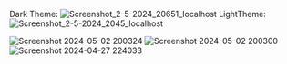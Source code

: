 Dark Theme:
![Screenshot_2-5-2024_20651_localhost](https://github.com/hiHarish/React-WebCodeEditor/assets/156064772/e773883d-a8fa-4cbd-8d18-13a2f1f3e9ef)
LightTheme:
![Screenshot_2-5-2024_2045_localhost](https://github.com/hiHarish/React-WebCodeEditor/assets/156064772/29d69396-74b1-41bc-8615-a33f0375d5d8)
 
![Screenshot 2024-05-02 200324](https://github.com/hiHarish/React-WebCodeEditor/assets/156064772/c4ebef13-9698-4cd3-9c69-1d1a879e2952)
![Screenshot 2024-05-02 200300](https://github.com/hiHarish/React-WebCodeEditor/assets/156064772/29baca94-b367-445a-b002-14783ae153cc)
![Screenshot 2024-04-27 224033](https://github.com/hiHarish/React-WebCodeEditor/assets/156064772/6556705c-8569-4193-85be-57b65289e94d)
